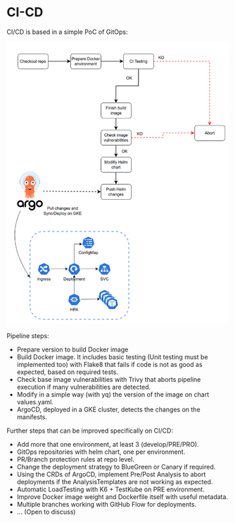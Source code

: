 # CI-CD

CI/CD is based in a simple PoC of GitOps:

![img.png](img/ci_cd_enhaced.png)

Pipeline steps:

- Prepare version to build Docker image
- Build Docker image. It includes basic testing (Unit testing must be implemented too) with Flake8
that fails if code is not as good as expected, based on required tests.
- Check base image vulnerabilities with Trivy that aborts pipeline execution if many
vulnerabilities are detected.
- Modify in a simple way (with yq) the version of the image on chart values.yaml.
- ArgoCD, deployed in a GKE cluster, detects the changes on the manifests.

Further steps that can be improved specifically on CI/CD:

- Add more that one environment, at least 3 (develop/PRE/PRO).
- GitOps repositories with helm chart, one per environment.
- PR/Branch protection rules at repo level.
- Change the deployment strategy to BlueGreen or Canary if required.
- Using the CRDs of ArgoCD, implement Pre/Post Analysis to abort deployments if the AnalysisTemplates are
not working as expected.
- Automatic LoadTesting with K6 + TestKube on PRE environment.
- Improve Docker image weight and Dockerfile itself with useful metadata.
- Multiple branches working with GitHub Flow for deployments.
- ... (Open to discuss)